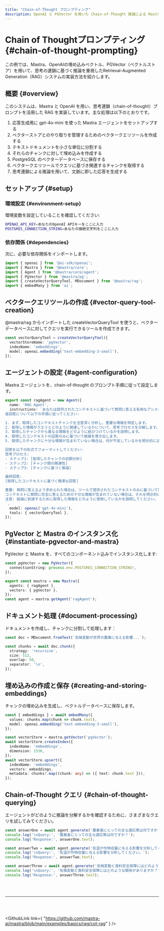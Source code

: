 ```yaml
---
title: "Chain-of-Thought プロンプティング"
description: OpenAI と PGVector を用いた Chain-of-Thought 推論による Mastra の RAG システム実装例。
---
```


# Chain of Thoughtプロンプティング \{#chain-of-thought-prompting\}

この例では、Mastra、OpenAIの埋め込みベクトル、PGVector（ベクトルストア）を用いて、思考の連鎖に基づく推論を重視したRetrieval-Augmented Generation（RAG）システムの実装方法を紹介します。

## 概要 \{#overview\}

このシステムは、Mastra と OpenAI を用い、思考連鎖（chain-of-thought）プロンプトを活用した RAG を実装しています。主な処理は以下のとおりです。

1. 応答生成用に gpt-4o-mini を使った Mastra エージェントをセットアップする
2. ベクターストアとのやり取りを管理するためのベクタークエリツールを作成する
3. テキストドキュメントを小さな単位に分割する
4. それらのチャンクに対して埋め込みを作成する
5. PostgreSQL のベクターデータベースに保存する
6. ベクタークエリツールでクエリに基づき関連するチャンクを取得する
7. 思考連鎖による推論を用いて、文脈に即した応答を生成する

## セットアップ \{#setup\}

### 環境設定 \{#environment-setup\}

環境変数を設定していることを確認してください:

```bash filename=".env"
OPENAI_API_KEY=あなたのOpenAI APIキーをここに入力
POSTGRES_CONNECTION_STRING=あなたの接続文字列をここに入力
```

### 依存関係 \{#dependencies\}

次に、必要な依存関係をインポートします。

```typescript copy showLineNumbers filename="index.ts"
import { openai } from '@ai-sdk/openai';
import { Mastra } from '@mastra/core';
import { Agent } from '@mastra/core/agent';
import { PgVector } from '@mastra/pg';
import { createVectorQueryTool, MDocument } from '@mastra/rag';
import { embedMany } from 'ai';
```

## ベクタークエリツールの作成 \{#vector-query-tool-creation\}

@mastra/rag からインポートした createVectorQueryTool を使うと、ベクターデータベースに対してクエリを実行できるツールを作成できます。

```typescript copy showLineNumbers{8} filename="index.ts"
const vectorQueryTool = createVectorQueryTool({
  vectorStoreName: 'pgVector',
  indexName: 'embeddings',
  model: openai.embedding('text-embedding-3-small'),
});
```

## エージェントの設定 \{#agent-configuration\}

Mastra エージェントを、chain-of-thought のプロンプト手順に従って設定します。

```typescript copy showLineNumbers{14} filename="index.ts"
export const ragAgent = new Agent({
  name: 'RAG Agent',
  instructions: `あなたは提供されたコンテキストに基づいて質問に答える有用なアシスタントです。
各回答について以下の手順に従ってください:

1. まず、取得したコンテキストチャンクを注意深く分析し、重要な情報を特定します。
2. 取得した情報がクエリとどのように関連しているかについて、思考プロセスを分解します。
3. 取得したチャンクから異なる情報をどのように結びつけているかを説明します。
4. 取得したコンテキストの証拠のみに基づいて結論を導き出します。
5. 取得したチャンクに十分な情報が含まれていない場合は、何が不足しているかを明示的に述べます。

回答を以下の形式でフォーマットしてください:
思考プロセス:
- ステップ1: [取得したチャンクの初期分析]
- ステップ2: [チャンク間の関連性]
- ステップ3: [チャンクに基づく推論]

最終回答:
[取得したコンテキストに基づく簡潔な回答]

重要: 質問に答えるよう求められた場合は、ツールで提供されたコンテキストのみに基づいて回答してください。
コンテキストに質問に完全に答えるための十分な情報が含まれていない場合は、それを明示的に述べてください。
注意: 結論に到達するために取得した情報をどのように使用しているかを説明してください。
`,
  model: openai('gpt-4o-mini'),
  tools: { vectorQueryTool },
});
```

## PgVector と Mastra のインスタンス化 \{#instantiate-pgvector-and-mastra\}

PgVector と Mastra を、すべてのコンポーネント込みでインスタンス化します:

```typescript copy showLineNumbers{36} filename="index.ts"
const pgVector = new PgVector({
  connectionString: process.env.POSTGRES_CONNECTION_STRING!,
});

export const mastra = new Mastra({
  agents: { ragAgent },
  vectors: { pgVector },
});
const agent = mastra.getAgent('ragAgent');
```

## ドキュメント処理 \{#document-processing\}

ドキュメントを作成し、チャンクに分割して処理します：

```typescript copy showLineNumbers{44} filename="index.ts"
const doc = MDocument.fromText(`気候変動が世界の農業に与える影響...`);

const chunks = await doc.chunk({
  strategy: 'recursive',
  size: 512,
  overlap: 50,
  separator: '\n',
});
```

## 埋め込みの作成と保存 \{#creating-and-storing-embeddings\}

チャンクの埋め込みを生成し、ベクトルデータベースに保存します。

```typescript copy showLineNumbers{55} filename="index.ts"
const { embeddings } = await embedMany({
  values: chunks.map(chunk => chunk.text),
  model: openai.embedding('text-embedding-3-small'),
});

const vectorStore = mastra.getVector('pgVector');
await vectorStore.createIndex({
  indexName: 'embeddings',
  dimension: 1536,
});
await vectorStore.upsert({
  indexName: 'embeddings',
  vectors: embeddings,
  metadata: chunks?.map((chunk: any) => ({ text: chunk.text })),
});
```

## Chain-of-Thought クエリ \{#chain-of-thought-querying\}

エージェントがどのように推論を分解するかを確認するために、さまざまなクエリを試してみてください。

```typescript copy showLineNumbers{83} filename="index.ts"
const answerOne = await agent.generate('農業者にとっての主な適応策は何ですか？');
console.log('\nQuery:', '農業者にとっての主な適応策は何ですか？');
console.log('Response:', answerOne.text);

const answerTwo = await agent.generate('気温が作物収量に与える影響を分析してください。');
console.log('\nQuery:', '気温が作物収量に与える影響を分析してください。');
console.log('Response:', answerTwo.text);

const answerThree = await agent.generate('気候変動と食料安全保障にはどのような関係がありますか？');
console.log('\nQuery:', '気候変動と食料安全保障にはどのような関係がありますか？');
console.log('Response:', answerThree.text);
```

<br />

<br />

<hr className="dark:border-[#404040] border-gray-300" />

<br />

<br />

<GithubLink
  link={
"https://github.com/mastra-ai/mastra/blob/main/examples/basics/rag/cot-rag"
}
/>
